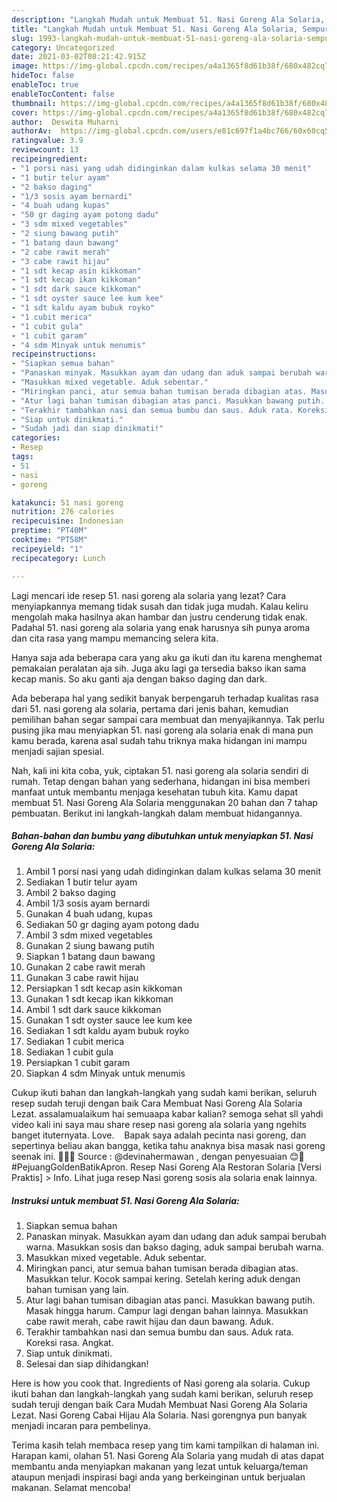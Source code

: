 ```yaml
---
description: "Langkah Mudah untuk Membuat 51. Nasi Goreng Ala Solaria, Sempurna"
title: "Langkah Mudah untuk Membuat 51. Nasi Goreng Ala Solaria, Sempurna"
slug: 1993-langkah-mudah-untuk-membuat-51-nasi-goreng-ala-solaria-sempurna
category: Uncategorized
date: 2021-03-02T08:21:42.915Z
image: https://img-global.cpcdn.com/recipes/a4a1365f8d61b38f/680x482cq70/51-nasi-goreng-ala-solaria-foto-resep-utama.jpg
hideToc: false
enableToc: true
enableTocContent: false
thumbnail: https://img-global.cpcdn.com/recipes/a4a1365f8d61b38f/680x482cq70/51-nasi-goreng-ala-solaria-foto-resep-utama.jpg
cover: https://img-global.cpcdn.com/recipes/a4a1365f8d61b38f/680x482cq70/51-nasi-goreng-ala-solaria-foto-resep-utama.jpg
author:  Deswita Muharni
authorAv:  https://img-global.cpcdn.com/users/e81c697f1a4bc766/60x60cq50/avatar.jpg
ratingvalue: 3.9
reviewcount: 13
recipeingredient:
- "1 porsi nasi yang udah didinginkan dalam kulkas selama 30 menit"
- "1 butir telur ayam"
- "2 bakso daging"
- "1/3 sosis ayam bernardi"
- "4 buah udang kupas"
- "50 gr daging ayam potong dadu"
- "3 sdm mixed vegetables"
- "2 siung bawang putih"
- "1 batang daun bawang"
- "2 cabe rawit merah"
- "3 cabe rawit hijau"
- "1 sdt kecap asin kikkoman"
- "1 sdt kecap ikan kikkoman"
- "1 sdt dark sauce kikkoman"
- "1 sdt oyster sauce lee kum kee"
- "1 sdt kaldu ayam bubuk royko"
- "1 cubit merica"
- "1 cubit gula"
- "1 cubit garam"
- "4 sdm Minyak untuk menumis"
recipeinstructions:
- "Siapkan semua bahan"
- "Panaskan minyak. Masukkan ayam dan udang dan aduk sampai berubah warna. Masukkan sosis dan bakso daging, aduk sampai berubah warna."
- "Masukkan mixed vegetable. Aduk sebentar."
- "Miringkan panci, atur semua bahan tumisan berada dibagian atas. Masukkan telur. Kocok sampai kering. Setelah kering aduk dengan bahan tumisan yang lain."
- "Atur lagi bahan tumisan dibagian atas panci. Masukkan bawang putih. Masak hingga harum. Campur lagi dengan bahan lainnya. Masukkan cabe rawit merah, cabe rawit hijau dan daun bawang. Aduk."
- "Terakhir tambahkan nasi dan semua bumbu dan saus. Aduk rata. Koreksi rasa. Angkat."
- "Siap untuk dinikmati."
- "Sudah jadi dan siap dinikmati!"
categories:
- Resep
tags:
- 51
- nasi
- goreng

katakunci: 51 nasi goreng 
nutrition: 276 calories
recipecuisine: Indonesian
preptime: "PT40M"
cooktime: "PT58M"
recipeyield: "1"
recipecategory: Lunch

---
```



Lagi mencari ide resep 51. nasi goreng ala solaria yang lezat? Cara menyiapkannya memang tidak susah dan tidak juga mudah. Kalau keliru mengolah maka hasilnya akan hambar dan justru cenderung tidak enak. Padahal 51. nasi goreng ala solaria yang enak harusnya sih punya aroma dan cita rasa yang mampu memancing selera kita.


Hanya saja ada beberapa cara yang aku ga ikuti dan itu karena menghemat pemakaian peralatan aja sih. Juga aku lagi ga tersedia bakso ikan sama kecap manis. So aku ganti aja dengan bakso daging dan dark.

Ada beberapa hal yang sedikit banyak berpengaruh terhadap kualitas rasa dari 51. nasi goreng ala solaria, pertama dari jenis bahan, kemudian pemilihan bahan segar sampai cara membuat dan menyajikannya. Tak perlu pusing jika mau menyiapkan 51. nasi goreng ala solaria enak di mana pun kamu berada, karena asal sudah tahu triknya maka hidangan ini mampu menjadi sajian spesial.


Nah, kali ini kita coba, yuk, ciptakan 51. nasi goreng ala solaria sendiri di rumah. Tetap dengan bahan yang sederhana, hidangan ini bisa memberi manfaat untuk membantu menjaga kesehatan tubuh kita. Kamu dapat membuat 51. Nasi Goreng Ala Solaria menggunakan 20 bahan dan 7 tahap pembuatan. Berikut ini langkah-langkah dalam membuat hidangannya.

<!--inarticleads1-->

##### Bahan-bahan dan bumbu yang dibutuhkan untuk menyiapkan 51. Nasi Goreng Ala Solaria:

1. Ambil 1 porsi nasi yang udah didinginkan dalam kulkas selama 30 menit
1. Sediakan 1 butir telur ayam
1. Ambil 2 bakso daging
1. Ambil 1/3 sosis ayam bernardi
1. Gunakan 4 buah udang, kupas
1. Sediakan 50 gr daging ayam potong dadu
1. Ambil 3 sdm mixed vegetables
1. Gunakan 2 siung bawang putih
1. Siapkan 1 batang daun bawang
1. Gunakan 2 cabe rawit merah
1. Gunakan 3 cabe rawit hijau
1. Persiapkan 1 sdt kecap asin kikkoman
1. Gunakan 1 sdt kecap ikan kikkoman
1. Ambil 1 sdt dark sauce kikkoman
1. Gunakan 1 sdt oyster sauce lee kum kee
1. Sediakan 1 sdt kaldu ayam bubuk royko
1. Sediakan 1 cubit merica
1. Sediakan 1 cubit gula
1. Persiapkan 1 cubit garam
1. Siapkan 4 sdm Minyak untuk menumis


Cukup ikuti bahan dan langkah-langkah yang sudah kami berikan, seluruh resep sudah teruji dengan baik Cara Membuat Nasi Goreng Ala Solaria Lezat. assalamualaikum hai semuaapa kabar kalian? semoga sehat sll yahdi video kali ini saya mau share resep nasi goreng ala solaria yang ngehits banget ituternyata. Love. ️ ️ ️ Bapak saya adalah pecinta nasi goreng, dan sepertinya beliau akan bangga, ketika tahu anaknya bisa masak nasi goreng seenak ini. 🥰🥰🥰 Source : @devinahermawan , dengan penyesuaian 😊🙏 #PejuangGoldenBatikApron. Resep Nasi Goreng Ala Restoran Solaria [Versi Praktis] &gt; Info. Lihat juga resep Nasi goreng sosis ala solaria enak lainnya. 

<!--inarticleads2-->

##### Instruksi untuk membuat 51. Nasi Goreng Ala Solaria:

1. Siapkan semua bahan
1. Panaskan minyak. Masukkan ayam dan udang dan aduk sampai berubah warna. Masukkan sosis dan bakso daging, aduk sampai berubah warna.
1. Masukkan mixed vegetable. Aduk sebentar.
1. Miringkan panci, atur semua bahan tumisan berada dibagian atas. Masukkan telur. Kocok sampai kering. Setelah kering aduk dengan bahan tumisan yang lain.
1. Atur lagi bahan tumisan dibagian atas panci. Masukkan bawang putih. Masak hingga harum. Campur lagi dengan bahan lainnya. Masukkan cabe rawit merah, cabe rawit hijau dan daun bawang. Aduk.
1. Terakhir tambahkan nasi dan semua bumbu dan saus. Aduk rata. Koreksi rasa. Angkat.
1. Siap untuk dinikmati.
1. Selesai dan siap dihidangkan!

Here is how you cook that. Ingredients of Nasi goreng ala solaria. Cukup ikuti bahan dan langkah-langkah yang sudah kami berikan, seluruh resep sudah teruji dengan baik Cara Mudah Membuat Nasi Goreng Ala Solaria Lezat. Nasi Goreng Cabai Hijau Ala Solaria. Nasi gorengnya pun banyak menjadi incaran para pembelinya. 

Terima kasih telah membaca resep yang tim kami tampilkan di halaman ini. Harapan kami, olahan 51. Nasi Goreng Ala Solaria yang mudah di atas dapat membantu anda menyiapkan makanan yang lezat untuk keluarga/teman ataupun menjadi inspirasi bagi anda yang berkeinginan untuk berjualan makanan. Selamat mencoba!
